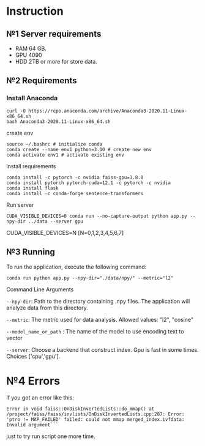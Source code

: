 # Instruction

## №1 Server requirements

- RAM 64 GB.
- GPU 4090
- HDD 2TB or more for store data.

## №2 Requirements

### Install Anaconda

 ```
curl -O https://repo.anaconda.com/archive/Anaconda3-2020.11-Linux-x86_64.sh
bash Anaconda3-2020.11-Linux-x86_64.sh 
 ```

create env

```shell
source ~/.bashrc # initialize conda
conda create --name env1 python=3.10 # create new env
conda activate env1 # activate existing env
```

install requirements

```shell
conda install -c pytorch -c nvidia faiss-gpu=1.8.0
conda install pytorch pytorch-cuda=12.1 -c pytorch -c nvidia
conda install flask
conda install -c conda-forge sentence-transformers
```

Run server

```shell
CUDA_VISIBLE_DEVICES=0 conda run --no-capture-output python app.py --npy-dir ../data --server gpu
```

CUDA_VISIBLE_DEVICES=N [N=0,1,2,3,4,5,6,7]

## №3 Running

To run the application, execute the following command:

`conda run python app.py --npy-dir="./data/npy/" --metric="l2"`

Command Line Arguments

`--npy-dir`: Path to the directory containing .npy files. The application will analyze data from this directory.

`--metric`: The metric used for data analysis. Allowed values: "l2", "cosine"

`--model_name_or_path` : The name of the model to use encoding text to vector

`--server`: Choose a backend that construct index. Gpu is fast in some times. Choices ['cpu','gpu'].

# №4 Errors

if you got an error like this:

```
Error in void faiss::OnDiskInvertedLists::do_mmap() at /project/faiss/faiss/invlists/OnDiskInvertedLists.cpp:287: Error: 'ptro != MAP_FAILED' failed: could not mmap merged_index.ivfdata: Invalid argument```
```

just to try run script one more time.
